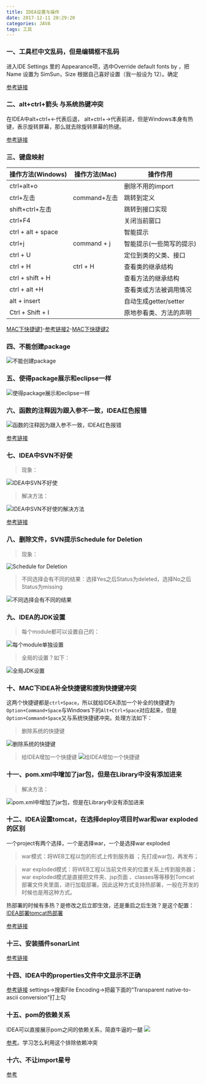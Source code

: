 ```yaml
---
title: IDEA设置与操作
date: 2017-12-11 20:29:20
categories: JAVA
tags: 工具
---
```

### 一、工具栏中文乱码，但是编辑框不乱码

进入IDE Settings 里的 Appearance项，选中Override default fonts by ，把 Name 设置为 SimSun，Size 根据自己喜好设置（我一般设为 12）。确定
<!--more-->
[参考链接](http://www.cnblogs.com/jlxuqiang/p/4083596.html)
### 二、alt+ctrl+箭头 与系统热键冲突
在IDEA中alt+ctrl+←代表后退，
alt+ctrl+→代表前进，但是Windows本身有热键，表示旋转屏幕，那么就去除旋转屏幕的热键。

[参考链接](https://jingyan.baidu.com/article/ceb9fb10dfc7c28cad2ba026.html)

### 三、键盘映射

| 操作方法(Windows)    | 操作方法(Mac)     | 操作作用           |
| ------------------- |------------------|-----------------|
| ctrl+alt+o          |                  |删除不用的import   |
| ctrl+左击            |   command+左击  |   跳转到定义|
| shift+ctrl+左击      |                 |    跳转到接口实现|
| ctrl+F4              |                 |       关闭当前窗口|
| ctrl + alt + space   |                 |   智能提示|
| ctrl+j               |command + j      |    智能提示(一些简写的提示)|
| ctrl + U             |                 |      定位到类的父类、接口   |
| ctrl + H             | ctrl + H        |       查看类的继承结构      |
| ctrl + shift + H     |                 |        查看方法的继承结构      |
| ctrl + alt +H        |                 |            查看类或方法被调用情况  |
| alt + insert         |                 |        自动生成getter/setter |
| Ctrl + Shift + I     |                 |        原地参看类、方法的声明 |

[MAC下快捷键1](http://www.ituring.com.cn/article/37792)-[参考链接2](http://blog.csdn.net/wfp458113181wfp/article/details/24579781)-[MAC下快捷键2](http://wiki.jikexueyuan.com/project/intellij-idea-tutorial/keymap-mac-introduce.html)

### 四、不能创建package
![不能创建package](https://github.com/chenbuer/markdownImgs/blob/master/blog/canNotCreatePackage.png?raw=true)

### 五、使得package展示和eclipse一样
![使得package展示和eclipse一样](https://github.com/chenbuer/markdownImgs/blob/master/blog/makePackageLikeEclipse.png?raw=true)

### 六、函数的注释因为跟入参不一致，IDEA红色报错
![函数的注释因为跟入参不一致，IDEA红色报错](https://github.com/chenbuer/markdownImgs/blob/master/blog/annotationIsRed.png?raw=true)

[参考链接](http://blog.csdn.net/river_continent/article/details/72841428)

### 七、IDEA中SVN不好使
> 现象：

![IDEA中SVN不好使](https://github.com/chenbuer/markdownImgs/blob/master/blog/ideaSvnUnuseful.png?raw=true)

> 解决方法：

![IDEA中SVN不好使的解决方法](https://github.com/chenbuer/markdownImgs/blob/master/blog/ideaSvnUnusefulSolution.png?raw=true)

[参考链接](http://blog.csdn.net/u012940983/article/details/38679667)

### 八、删除文件，SVN提示Schedule for Deletion
> 现象：

![Schedule for Deletion](https://github.com/chenbuer/markdownImgs/blob/master/blog/scheduleForDel.png?raw=true)

> 不同选择会有不同的结果：选择Yes之后Status为deleted，选择No之后Status为missing

![不同选择会有不同的结果](https://github.com/chenbuer/markdownImgs/blob/master/blog/scheduleForDelAndChooseYes.png?raw=true)

### 九、IDEA的JDK设置

> 每个module都可以设置自己的：

![每个module单独设置](https://github.com/chenbuer/markdownImgs/blob/master/blog/IDEAAddJdk.png?raw=true)

> 全局的设置？如下：

![全局JDK设置](https://github.com/chenbuer/markdownImgs/blob/master/blog/globalJdkSetting.png?raw=true)

### 十、MAC下IDEA补全快捷键和搜狗快捷键冲突
这两个快捷键都是`ctrl+Space`，所以就给IDEA添加一个补全的快捷键为`Option+Command+Space`与Windows下的`Alt+Ctrl+Space`对应起来，但是`Option+Command+Space`又与系统快捷键冲突。处理方法如下：
> 删除系统的快捷键

![删除系统的快捷键](https://github.com/chenbuer/markdownImgs/blob/master/blog/idea-completion/rmMacAltCmdSpace.png?raw=true)
> 给IDEA增加一个快捷键
![给IDEA增加一个快捷键](https://github.com/chenbuer/markdownImgs/blob/master/blog/idea-completion/addOneCutForCompletion.png?raw=true)

### 十一、pom.xml中增加了jar包，但是在Library中没有添加进来

> 解决方法：

![pom.xml中增加了jar包，但是在Library中没有添加进来](https://github.com/chenbuer/markdownImgs/blob/master/blog/IDEAMvnAutoImport.png?raw=true)


### 十二、IDEA设置tomcat，在选择deploy项目时war和war exploded的区别
一个project有两个选择，一个是选择war，一个是选择war exploded
> war模式：将WEB工程以包的形式上传到服务器 ；先打成war包，再发布；

> war exploded模式：将WEB工程以当前文件夹的位置关系上传到服务器；war exploded模式是直接把文件夹、jsp页面 、classes等等移到Tomcat 部署文件夹里面，进行加载部署。因此这种方式支持热部署，一般在开发的时候也是用这种方式。

热部署的时候有多热？是修改之后立即生效，还是重启之后生效？是这个配置：
[IDEA部署tomcat热部署](http://img.blog.csdn.net/20170223094201219?watermark/2/text/aHR0cDovL2Jsb2cuY3Nkbi5uZXQveGxnZW4xNTczODc=/font/5a6L5L2T/fontsize/400/fill/I0JBQkFCMA==/dissolve/70/gravity/SouthEast)

[参考链接](http://blog.csdn.net/linjpg/article/details/73322881)

### 十三、安装插件sonarLint
[参考链接](http://www.onstepr.com/posts/77)

### 十四、IDEA中的properties文件中文显示不正确
[参考链接](https://blog.csdn.net/lzjansing/article/details/50593023)
settings->搜索File Encoding->把最下面的“Transparent native-to-ascii conversion”打上勾

### 十五、pom的依赖关系
IDEA可以直接展示pom之间的依赖关系，简直牛逼的一腿
![](https://img-blog.csdn.net/20171130184732567)

[参考](https://blog.csdn.net/qq_27093465/article/details/69226949)。学习怎么利用这个排除依赖冲突

### 十六、不让import星号
[参考](https://blog.csdn.net/jackrex/article/details/40181223)